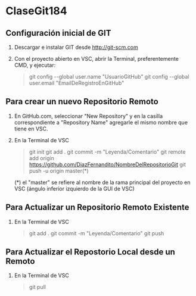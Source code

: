 # ClaseGit184 

Configuración inicial de GIT
------------------------------

1) Descargar e instalar GIT desde http://git-scm.com
2) Con el proyecto abierto en VSC, abrir la Terminal, preferentemente CMD,
y ejecutar:

	> git config --global user.name "UsuarioGitHub"
	> git config --global user.email "EmailDeRegistroEnGitHub"



Para crear un nuevo Repositorio Remoto
--------------------------------------

1) En GitHub.com, seleccionar "New Repository" y en la casilla correspondiente
a "Repository Name" agregarle el mismo nombre que tiene en VSC.

2) En la Terminal de VSC

	> git init
	> git add .
	> git commit -m "Leyenda/Comentario"
	> git remote add origin https://github.com/DiazFernandito/NombreDelRepositorioGit
	> git push -u origin master(*)

	(*) el "master" se refiere al nombre de la rama principal del proyecto en VSC
	(ángulo inferior izquierdo de la GUI de VSC)



Para Actualizar un Repositorio Remoto Existente
-----------------------------------------

1) En la Terminal de VSC

	> git add .
	> git commit -m "Leyenda/Comentario"
	> git push


Para Actualizar el Repostorio Local desde un Remoto
---------------------------------------------------

1) En la Terminal de VSC

	> git pull

